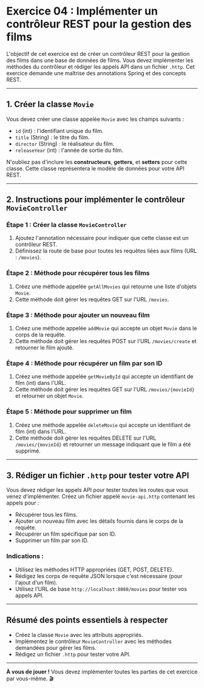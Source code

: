 # **Exercice 04 : Implémenter un contrôleur REST pour la gestion des films**

L'objectif de cet exercice est de créer un contrôleur REST pour la gestion des films dans une base de données de films. Vous devez implémenter les méthodes du contrôleur et rédiger les appels API dans un fichier `.http`. Cet exercice demande une maîtrise des annotations Spring et des concepts REST.

---

## 1. Créer la classe `Movie`

Vous devez créer une classe appelée `Movie` avec les champs suivants :
- `id` (int) : l'identifiant unique du film.
- `title` (String) : le titre du film.
- `director` (String) : le réalisateur du film.
- `releaseYear` (int) : l'année de sortie du film.

N'oubliez pas d'inclure les **constructeurs**, **getters**, et **setters** pour cette classe. Cette classe représentera le modèle de données pour votre API REST.

---

## 2. Instructions pour implémenter le contrôleur `MovieController`

### **Étape 1 : Créer la classe `MovieController`**

1. Ajoutez l'annotation nécessaire pour indiquer que cette classe est un contrôleur REST.
2. Définissez la route de base pour toutes les requêtes liées aux films (URL : `/movies`).

### **Étape 2 : Méthode pour récupérer tous les films**

1. Créez une méthode appelée `getAllMovies` qui retourne une liste d'objets `Movie`.
2. Cette méthode doit gérer les requêtes GET sur l'URL `/movies`.

### **Étape 3 : Méthode pour ajouter un nouveau film**

1. Créez une méthode appelée `addMovie` qui accepte un objet `Movie` dans le corps de la requête.
2. Cette méthode doit gérer les requêtes POST sur l'URL `/movies/create` et retourner le film ajouté.

### **Étape 4 : Méthode pour récupérer un film par son ID**

1. Créez une méthode appelée `getMovieById` qui accepte un identifiant de film (int) dans l'URL.
2. Cette méthode doit gérer les requêtes GET sur l'URL `/movies/{movieId}` et retourner un objet `Movie`.

### **Étape 5 : Méthode pour supprimer un film**

1. Créez une méthode appelée `deleteMovie` qui accepte un identifiant de film (int) dans l'URL.
2. Cette méthode doit gérer les requêtes DELETE sur l'URL `/movies/{movieId}` et retourner un message indiquant que le film a été supprimé.

---

## 3. Rédiger un fichier `.http` pour tester votre API

Vous devez rédiger les appels API pour tester toutes les routes que vous venez d'implémenter. Créez un fichier appelé `movie-api.http` contenant les appels pour :
- Récupérer tous les films.
- Ajouter un nouveau film avec les détails fournis dans le corps de la requête.
- Récupérer un film spécifique par son ID.
- Supprimer un film par son ID.

### Indications :
- Utilisez les méthodes HTTP appropriées (GET, POST, DELETE).
- Rédigez les corps de requête JSON lorsque c'est nécessaire (pour l'ajout d'un film).
- Utilisez l'URL de base `http://localhost:8080/movies` pour tester vos appels API.

---

## Résumé des points essentiels à respecter

- Créez la classe `Movie` avec les attributs appropriés.
- Implémentez le contrôleur `MovieController` avec les méthodes demandées pour gérer les films.
- Rédigez un fichier `.http` pour tester votre API.

---

**À vous de jouer !** Vous devez implémenter toutes les parties de cet exercice par vous-même. 🎬
